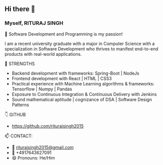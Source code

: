 ## Hi there 👋

### Myself, RITURAJ SINGH 


🎀 Software Development and Programming is my passion!  

I am a recent university graduate with a major in Computer Science with a specialization in Software Development who thrives to manifest end-to-end products with real-world applications.

💪 STRENGTHS 
- Backend development with frameworks: Spring-Boot |  NodeJs
- Frontend development with React | HTML | CSS3
- Practical experience with Machine Learning algorithms & frameworks: Tensorflow | Numpy | Pandas
- Exposure to Continuous Integration & Continuous Delivery with Jenkins
- Sound mathematical aptitude | cognizance of DSA |  Software Design Patterns

<!---
🔍 SEEKING
- Junior Level Software developer roles 
--->

👇 GITHUB 
- https://github.com/riturajsingh2015

📫 CONTACT: 
  - 📧 riturajsingh2015@gmail.com 
  - 📱  +4917643627091
- 😄 Pronouns: He/Him
